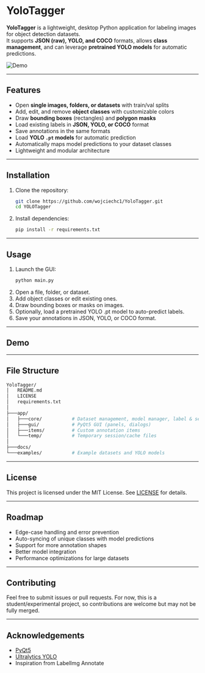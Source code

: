 # YoloTagger

**YoloTagger** is a lightweight, desktop Python application for labeling images for object detection datasets.  
It supports **JSON (raw), YOLO, and COCO** formats, allows **class management**, and can leverage **pretrained YOLO models** for automatic predictions.

![Demo](docs/demo.gif)

---

## Features

- Open **single images, folders, or datasets** with train/val splits
- Add, edit, and remove **object classes** with customizable colors
- Draw **bounding boxes** (rectangles) and **polygon masks**
- Load existing labels in **JSON, YOLO, or COCO** format
- Save annotations in the same formats
- Load **YOLO `.pt` models** for automatic prediction
- Automatically maps model predictions to your dataset classes
- Lightweight and modular architecture


---

## Installation

1. Clone the repository:
    ```bash
    git clone https://github.com/wojciechc1/YoloTagger.git
    cd YOLOTagger
    ```

2. Install dependencies:
    ```bash
    pip install -r requirements.txt
    ```

---

## Usage 
1. Launch the GUI:
    ```bash
    python main.py
    ```
2. Open a file, folder, or dataset.
3. Add object classes or edit existing ones.
4. Draw bounding boxes or masks on images.
5. Optionally, load a pretrained YOLO .pt model to auto-predict labels.
6. Save your annotations in JSON, YOLO, or COCO format.

---

## Demo

---

## File Structure
```bash 
YoloTagger/
│   README.md
│   LICENSE
│   requirements.txt
│
├───app/
│   ├───core/           # Dataset management, model manager, label & session logic
│   ├───gui/            # PyQt5 GUI (panels, dialogs)
│   ├───items/          # Custom annotation items
│   └───temp/           # Temporary session/cache files
│
├───docs/               
└───examples/           # Example datasets and YOLO models
```

---

## License
This project is licensed under the MIT License. See [LICENSE](LICENSE) for details.

---

## Roadmap
- Edge-case handling and error prevention
- Auto-syncing of unique classes with model predictions
- Support for more annotation shapes
- Better model integration
- Performance optimizations for large datasets

---

## Contributing
Feel free to submit issues or pull requests.
For now, this is a student/experimental project, so contributions are welcome but may not be fully merged.

---

## Acknowledgements
- [PyQt5](https://www.riverbankcomputing.com/software/pyqt/intro)
- [Ultralytics YOLO](https://github.com/ultralytics/ultralytics)
- Inspiration from LabelImg Annotate